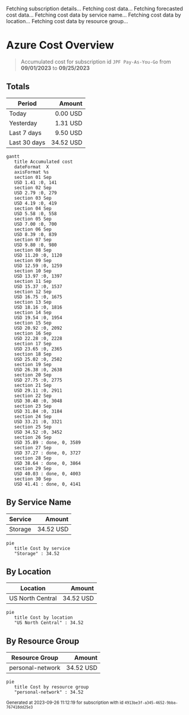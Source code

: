 Fetching subscription details...
Fetching cost data...
Fetching forecasted cost data...
Fetching cost data by service name...
Fetching cost data by location...
Fetching cost data by resource group...
# Azure Cost Overview

> Accumulated cost for subscription id `JPF Pay-As-You-Go` from **09/01/2023** to **09/25/2023**

## Totals

|Period|Amount|
|---|---:|
|Today|0.00 USD|
|Yesterday|1.31 USD|
|Last 7 days|9.50 USD|
|Last 30 days|34.52 USD|

```mermaid
gantt
   title Accumulated cost
   dateFormat  X
   axisFormat %s
   section 01 Sep
   USD 1.41 :0, 141
   section 02 Sep
   USD 2.79 :0, 279
   section 03 Sep
   USD 4.19 :0, 419
   section 04 Sep
   USD 5.58 :0, 558
   section 05 Sep
   USD 7.00 :0, 700
   section 06 Sep
   USD 8.39 :0, 839
   section 07 Sep
   USD 9.80 :0, 980
   section 08 Sep
   USD 11.20 :0, 1120
   section 09 Sep
   USD 12.59 :0, 1259
   section 10 Sep
   USD 13.97 :0, 1397
   section 11 Sep
   USD 15.37 :0, 1537
   section 12 Sep
   USD 16.75 :0, 1675
   section 13 Sep
   USD 18.16 :0, 1816
   section 14 Sep
   USD 19.54 :0, 1954
   section 15 Sep
   USD 20.92 :0, 2092
   section 16 Sep
   USD 22.28 :0, 2228
   section 17 Sep
   USD 23.65 :0, 2365
   section 18 Sep
   USD 25.02 :0, 2502
   section 19 Sep
   USD 26.38 :0, 2638
   section 20 Sep
   USD 27.75 :0, 2775
   section 21 Sep
   USD 29.11 :0, 2911
   section 22 Sep
   USD 30.48 :0, 3048
   section 23 Sep
   USD 31.84 :0, 3184
   section 24 Sep
   USD 33.21 :0, 3321
   section 25 Sep
   USD 34.52 :0, 3452
   section 26 Sep
   USD 35.89 : done, 0, 3589
   section 27 Sep
   USD 37.27 : done, 0, 3727
   section 28 Sep
   USD 38.64 : done, 0, 3864
   section 29 Sep
   USD 40.03 : done, 0, 4003
   section 30 Sep
   USD 41.41 : done, 0, 4141
```

## By Service Name

|Service|Amount|
|---|---:|
|Storage|34.52 USD|

```mermaid
pie
   title Cost by service
   "Storage" : 34.52
```

## By Location

|Location|Amount|
|---|---:|
|US North Central|34.52 USD|

```mermaid
pie
   title Cost by location
   "US North Central" : 34.52
```

## By Resource Group

|Resource Group|Amount|
|---|---:|
|personal-network|34.52 USD|

```mermaid
pie
   title Cost by resource group
   "personal-network" : 34.52
```

<sup>Generated at 2023-09-26 11:12:19 for subscription with id `4913be3f-a345-4652-9bba-767418dd25e3`</sup>

